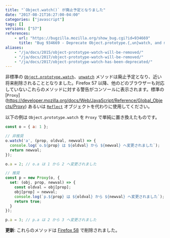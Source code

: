 ```yaml
---
title: "`Object.watch()` が廃止予定となりました"
date: "2017-08-21T16:27:00-04:00"
categories: ["javascript"]
tags: []
versions: ["57"]
references:
    - url: "https://bugzilla.mozilla.org/show_bug.cgi?id=934669"
      title: "Bug 934669 - Deprecate Object.prototype.{,un}watch, and make them warn when used"
aliases:
    - "/ja/docs/2015/object-prototype-watch-will-be-removed/"
    - "/ja/docs/2017/object-prototype-watch-will-be-removed/"
    - "/ja/docs/2017/object-prototype-watch-has-been-deprecated/"
---
```

非標準の [`Object.prototype.watch`](https://developer.mozilla.org/docs/Web/JavaScript/Reference/Global_Objects/Object/watch)、[`unwatch`](https://developer.mozilla.org/docs/Web/JavaScript/Reference/Global_Objects/Object/unwatch) メソッドは廃止予定となり、近い将来削除されることとなりました。Firefox 57 以降、他のどのブラウザーも対応していないこれらのメソッドに対する警告がコンソールに表示されます。標準の [`Proxy`] (https://developer.mozilla.org/docs/Web/JavaScript/Reference/Global_Objects/Proxy) あるいは [`Reflect`](https://developer.mozilla.org/docs/Web/JavaScript/Reference/Global_Objects/Reflect) オブジェクトを代わりに使用してください。

以下の例は `Object.prototype.watch` を `Proxy` で単純に置き換えたものです。

```js
const o = { a: 1 };

// 非推奨
o.watch('a', (prop, oldval, newval) => {
  console.log(`o.${prop} は ${oldval} から ${newval} へ変更されました`);
  return newval;
});

o.a = 2; // o.a は 1 から 2 へ変更されました

// 推奨
const p = new Proxy(o, {
  set: (obj, prop, newval) => {
    const oldval = obj[prop];
    obj[prop] = newval;
    console.log(`p.${prop} は ${oldval} から ${newval} へ変更されました`);
    return true;
  }
});

p.a = 3; // p.a は 2 から 3 へ変更されました
```

**更新**: これらのメソッドは [Firefox 58](https://www.fxsitecompat.com/ja/docs/2017/object-prototype-watch-has-been-removed/) で削除されました。

